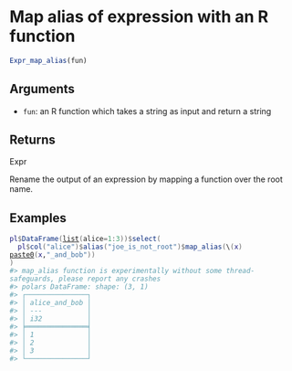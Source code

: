 # Map alias of expression with an R function

```r
Expr_map_alias(fun)
```

## Arguments

- `fun`: an R function which takes a string as input and return a string

## Returns

Expr

Rename the output of an expression by mapping a function over the root name.

## Examples

<pre class='r-example'><code><span class='r-in'><span><span class='va'>pl</span><span class='op'>$</span><span class='fu'>DataFrame</span><span class='op'>(</span><span class='fu'><a href='https://rdrr.io/r/base/list.html'>list</a></span><span class='op'>(</span>alice<span class='op'>=</span><span class='fl'>1</span><span class='op'>:</span><span class='fl'>3</span><span class='op'>)</span><span class='op'>)</span><span class='op'>$</span><span class='fu'>select</span><span class='op'>(</span></span></span>
<span class='r-in'><span>  <span class='va'>pl</span><span class='op'>$</span><span class='fu'>col</span><span class='op'>(</span><span class='st'>"alice"</span><span class='op'>)</span><span class='op'>$</span><span class='fu'>alias</span><span class='op'>(</span><span class='st'>"joe_is_not_root"</span><span class='op'>)</span><span class='op'>$</span><span class='fu'>map_alias</span><span class='op'>(</span>\<span class='op'>(</span><span class='va'>x</span><span class='op'>)</span> <span class='fu'><a href='https://rdrr.io/r/base/paste.html'>paste0</a></span><span class='op'>(</span><span class='va'>x</span>,<span class='st'>"_and_bob"</span><span class='op'>)</span><span class='op'>)</span></span></span>
<span class='r-in'><span><span class='op'>)</span></span></span>
<span class='r-msg co'><span class='r-pr'>#&gt;</span> map_alias function is experimentally without some thread-safeguards, please report any crashes</span>
<span class='r-out co'><span class='r-pr'>#&gt;</span> polars DataFrame: shape: (3, 1)</span>
<span class='r-out co'><span class='r-pr'>#&gt;</span> ┌───────────────┐</span>
<span class='r-out co'><span class='r-pr'>#&gt;</span> │ alice_and_bob │</span>
<span class='r-out co'><span class='r-pr'>#&gt;</span> │ ---           │</span>
<span class='r-out co'><span class='r-pr'>#&gt;</span> │ i32           │</span>
<span class='r-out co'><span class='r-pr'>#&gt;</span> ╞═══════════════╡</span>
<span class='r-out co'><span class='r-pr'>#&gt;</span> │ 1             │</span>
<span class='r-out co'><span class='r-pr'>#&gt;</span> │ 2             │</span>
<span class='r-out co'><span class='r-pr'>#&gt;</span> │ 3             │</span>
<span class='r-out co'><span class='r-pr'>#&gt;</span> └───────────────┘</span>
 </code></pre>